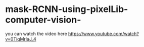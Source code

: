 # mask-RCNN-using-pixelLib-computer-vision-
you can watch the video here https://www.youtube.com/watch?v=0TiqMrlaJ_4
